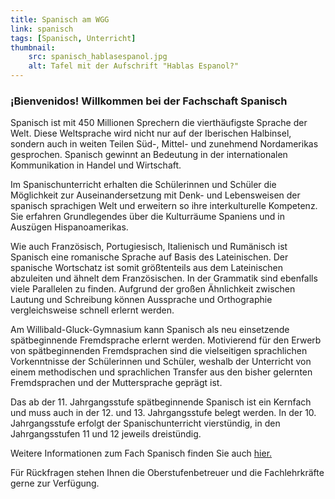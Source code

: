 ```yaml
---
title: Spanisch am WGG
link: spanisch
tags: [Spanisch, Unterricht]
thumbnail: 
    src: spanisch_hablasespanol.jpg
    alt: Tafel mit der Aufschrift "Hablas Espanol?"
---
```

<h3>¡Bienvenidos! Willkommen bei der Fachschaft Spanisch</h3>

<p>Spanisch ist mit 450 Millionen Sprechern die vierthäufigste Sprache der Welt. Diese Weltsprache wird
    nicht nur auf der Iberischen Halbinsel, sondern auch in weiten Teilen Süd-, Mittel- und zunehmend
    Nordamerikas gesprochen. Spanisch gewinnt an Bedeutung in der internationalen Kommunikation in
    Handel und Wirtschaft.</p>

<p>Im Spanischunterricht erhalten die Schülerinnen und Schüler die Möglichkeit zur Auseinandersetzung
    mit Denk- und Lebensweisen der spanisch sprachigen Welt und erweitern so ihre interkulturelle
    Kompetenz. Sie erfahren Grundlegendes über die Kulturräume Spaniens und in Auszügen
    Hispanoamerikas.</p>

<p>Wie auch Französisch, Portugiesisch, Italienisch und Rumänisch ist Spanisch eine romanische Sprache
    auf Basis des Lateinischen. Der spanische Wortschatz ist somit größtenteils aus dem Lateinischen
    abzuleiten und ähnelt dem Französischen. In der Grammatik sind ebenfalls viele Parallelen zu finden.
    Aufgrund der großen Ähnlichkeit zwischen Lautung und Schreibung können Aussprache und
    Orthographie vergleichsweise schnell erlernt werden.</p>

<p>Am Willibald-Gluck-Gymnasium kann Spanisch als neu einsetzende spätbeginnende Fremdsprache 
    erlernt werden. Motivierend für den Erwerb von spätbeginnenden Fremdsprachen sind die 
    vielseitigen sprachlichen Vorkenntnisse der Schülerinnen und Schüler, weshalb der Unterricht von 
    einem methodischen und sprachlichen Transfer aus den bisher gelernten Fremdsprachen und der 
    Muttersprache geprägt ist.</p>

<p>Das ab der 11. Jahrgangsstufe spätbeginnende Spanisch ist ein Kernfach und muss auch in der 12. 
    und 13. Jahrgangsstufe belegt werden. In der 10. Jahrgangsstufe erfolgt der Spanischunterricht 
    vierstündig, in den Jahrgangsstufen 11 und 12 jeweils dreistündig.</p>

<p>Weitere Informationen zum Fach Spanisch finden Sie auch <a
        href="https://www.lehrplanplus.bayern.de/fachlehrplan/gymnasium/11/spanisch/spaet-fremdsprache">hier.</a>
</p>
<p>Für Rückfragen stehen Ihnen die Oberstufenbetreuer und die Fachlehrkräfte gerne zur Verfügung.</p>